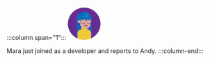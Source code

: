 :::column span="1":::
![Cartoon depiction of Mara](../../shared/media/mara.png)

Mara just joined as a developer and reports to Andy.
:::column-end:::